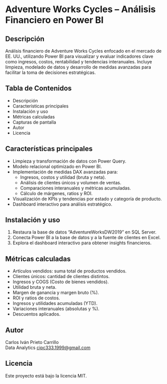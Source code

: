 # Adventure Works Cycles – Análisis Financiero en Power BI

## Descripción

Análisis financiero de Adventure Works Cycles enfocado en el mercado de EE. UU., utilizando Power BI para visualizar y evaluar indicadores clave como ingresos, costos, rentabilidad y tendencias interanuales. Incluye limpieza, modelado de datos y desarrollo de medidas avanzadas para facilitar la toma de decisiones estratégicas.

## Tabla de Contenidos

- Descripción
- Características principales
- Instalación y uso
- Métricas calculadas
- Capturas de pantalla
- Autor
- Licencia

## Características principales

- Limpieza y transformación de datos con Power Query.
- Modelo relacional optimizado en Power BI.
- Implementación de medidas DAX avanzadas para:
  - Ingresos, costos y utilidad (bruta y neta).
  - Análisis de clientes únicos y volumen de ventas.
  - Comparaciones interanuales y métricas acumuladas.
  - Cálculo de márgenes, ratios y ROI.
- Visualización de KPIs y tendencias por estado y categoría de producto.
- Dashboard interactivo para análisis estratégico.

## Instalación y uso

1. Restaura la base de datos “AdventureWorksDW2019” en SQL Server.
2. Conecta Power BI a la base de datos y a la fuente de clientes en Excel.
3. Explora el dashboard interactivo para obtener insights financieros.

## Métricas calculadas

- Artículos vendidos: suma total de productos vendidos.
- Clientes únicos: cantidad de clientes distintos.
- Ingresos y COGS (Costo de bienes vendidos).
- Utilidad bruta y neta.
- Margen de ganancia y margen bruto (%).
- ROI y ratios de costos.
- Ingresos y utilidades acumuladas (YTD).
- Variaciones interanuales (absolutas y %).
- Descuentos aplicados.

## Autor

Carlos Iván Prieto Carrillo  
Data Analytics 
cipc333.1999@gmail.com

## Licencia

Este proyecto está bajo la licencia MIT.


